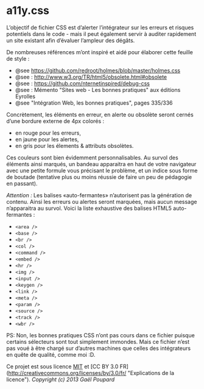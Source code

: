 a11y.css
==============

L’objectif de fichier CSS est d’alerter l’intégrateur sur les erreurs et risques potentiels dans le code - mais il peut également servir à auditer rapidement un site existant afin d’évaluer l’ampleur des dégâts.

De nombreuses références m’ont inspiré et aidé pour élaborer cette feuille de style :
* @see https://github.com/redroot/holmes/blob/master/holmes.css
* @see : http://www.w3.org/TR/html5/obsolete.html#obsolete
* @see : https://github.com/nternetinspired/debug-css
* @see : Mémento "Sites web - Les bonnes pratiques" aux éditions Eyrolles
* @see "Intégration Web, les bonnes pratiques", pages 335/336

Concrètement, les éléments en erreur, en alerte ou obsolète seront cernés d’une bordure externe de 4px colorés :
* en rouge pour les erreurs,
* en jaune pour les alertes,
* en gris pour les élements & attributs obsolètes.

Ces couleurs sont bien évidemment personnalisables. Au survol des éléments ainsi marqués, un bandeau apparaitra en haut de votre navigateur avec une petite formule vous précisant le problème, et un indice sous forme de boutade (tentative plus ou moins réussie de faire un peu de pédagogie en passant).

*Attention :*
Les balises «auto-fermantes» n’autorisent pas la génération de contenu. Ainsi les erreurs ou alertes seront marquées, mais aucun message n’apparaitra au survol. Voici la liste exhaustive des balises HTML5 auto-fermantes :
* `<area />`
* `<base />`
* `<br />`
* `<col />`
* `<command />`
* `<embed />`
* `<hr />`
* `<img />`
* `<input />`
* `<keygen />`
* `<link />`
* `<meta />`
* `<param />`
* `<source />`
* `<track />`
* `<wbr />`

PS: Non, les bonnes pratiques CSS n’ont pas cours dans ce fichier puisque certains sélecteurs sont tout simplement immondes. Mais ce fichier n’est pas voué à être chargé sur d’autres machines que celles des intégrateurs en quête de qualité, comme moi :D.

Ce projet est sous licence [MIT](http://opensource.org/licenses/MIT "The MIT licence") et [CC BY 3.0 FR] (http://creativecommons.org/licenses/by/3.0/fr/ "Explications de la licence").
*Copyright (c) 2013 Gaël Poupard*
